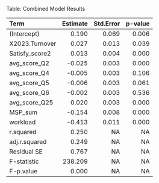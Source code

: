 Table: Combined Model Results

|Term           | Estimate| Std.Error| p-value|
|:--------------|--------:|---------:|-------:|
|(Intercept)    |    0.190|     0.069|   0.006|
|X2023.Turnover |    0.027|     0.013|   0.039|
|Satisfy_score2 |    0.013|     0.004|   0.000|
|avg_score_Q2   |   -0.025|     0.003|   0.000|
|avg_score_Q4   |   -0.005|     0.003|   0.106|
|avg_score_Q5   |   -0.006|     0.003|   0.061|
|avg_score_Q6   |   -0.002|     0.003|   0.536|
|avg_score_Q25  |    0.020|     0.003|   0.000|
|MSP_sum        |   -0.154|     0.008|   0.000|
|workload       |   -0.413|     0.011|   0.000|
|r.squared      |    0.250|        NA|      NA|
|adj.r.squared  |    0.249|        NA|      NA|
|Residual SE    |    0.767|        NA|      NA|
|F-statistic    |  238.209|        NA|      NA|
|F-p.value      |    0.000|        NA|      NA|
